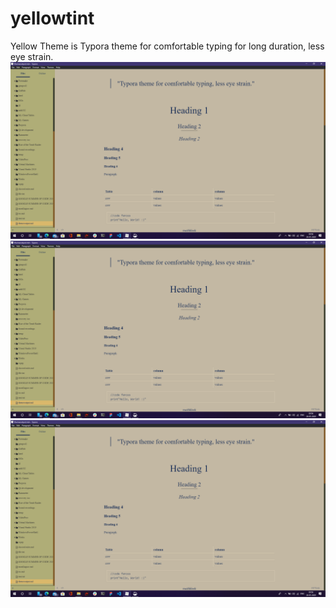 # yellowtint
Yellow Theme is Typora theme for comfortable typing for long duration, less eye strain.
![](screenshots/s1.png)
![](screenshots/s1.png)
![](screenshots/s1.png)
